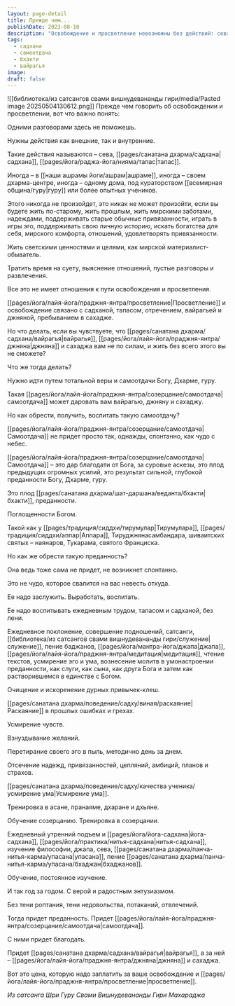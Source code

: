 ```yaml
---
layout: page-detail
title: Прежде чем...
publishDate: 2023-08-10
description: "Освобождение и просветление невозможны без действий: сева, садханы, тапаса, отречения и преданности. Самоотдача и бхакти не приходят спонтанно - их нужно воспитывать ежедневной практикой, служением, очищением ума и усмирением эго. Только через длительный труд, веру и постоянство приходят благодать, вайрагья, джняна и сахаджа."
tags:
  - садхана
  - самоотдача
  - бхакти
  - вайрагья
image: 
draft: false
---
```

![[библиотека/из сатсангов свами вишнудевананды гири/media/Pasted image 20250504130612.png]]
 Прежде чем говорить об освобождении и просветлении, вот что важно понять:

 Одними разговорами здесь не поможешь.

 Нужны действия как внешние, так и внутренние.

 Такие действия называются – сева, [[pages/санатана дхарма/садхана|садхана]], [[pages/йога/раджа-йога/нияма/тапас|тапас]].

 Иногда – в [[наши ашрамы йоги/ашрам|ашраме]], иногда – своем дхарма-центре, иногда – одному дома, под кураторством [[всемирная община/гуру|гуру]] или более опытных учеников.

  
 Этого никогда не произойдет, это никак не может произойти, если вы будете жить по-старому, жить прошлым, жить мирскими заботами, надеждами, поддерживать старые обычные привязанности, играть в игры эго, поддерживать свою личную историю, искать богатства для себя, мирского комфорта, отношений, удовлетворять привязанности.

 Жить светскими ценностями и целями, как мирской материалист-обыватель.

 Тратить время на суету, выяснение отношений, пустые разговоры и развлечения.

 Все это не имеет отношения к пути освобождения и просветления.

 [[pages/йога/лайя-йога/праджня-янтра/просветление|Просветление]] и освобождение связано с садханой, тапасом, отречением, вайрагьей и джняной, пребыванием в сахадже.

  
 Но что делать, если вы чувствуете, что [[pages/санатана дхарма/садхана/вайрагья|вайрагья]], [[pages/йога/лайя-йога/праджня-янтра/джняна|джняна]] и сахаджа вам не по силам, и жить без всего этого вы не сможете?

 Что же тогда делать?

 Нужно идти путем тотальной веры и самоотдачи Богу, Дхарме, гуру.

 Такая [[pages/йога/лайя-йога/праджня-янтра/созерцание/самоотдача|самоотдача]] может даровать вам вайрагью, джняну и сахаджу.

 Но как обрести, получить, воспитать такую самоотдачу?

 [[pages/йога/лайя-йога/праджня-янтра/созерцание/самоотдача|Самоотдача]] не придет просто так, однажды, спонтанно, как чудо с небес.

 [[pages/йога/лайя-йога/праджня-янтра/созерцание/самоотдача|Самоотдача]] – это дар благодати от Бога, за суровые аскезы, это плод предыдущих огромных усилий, это результат сильной, глубокой преданности Богу, Дхарме, гуру.

 Это плод [[pages/санатана дхарма/шат-даршана/веданта/бхакти|бхакти]], преданности.

 Поглощенности Богом.

 Такой как у [[pages/традиция/сиддхи/тирумулар|Тирумулара]], [[pages/традиция/сиддхи/аппар|Аппара]], Тируджнянасамбандара, шиваитских святых – наянаров, Тукарама, святого Франциска.

  
 Но как же обрести такую преданность?

 Она ведь тоже сама не придет, не возникнет спонтанно.

 Это не чудо, которое свалится на вас невесть откуда.

 Ее надо заслужить. Выработать, воспитать.

 Ее надо воспитывать ежедневным трудом, тапасом и садханой, без лени.

 Ежедневное поклонение, совершение подношений, сатсанги, [[библиотека/из сатсангов свами вишнудевананды гири/служение|служение]], пение баджанов, [[pages/йога/мантра-йога/джапа|джапа]], [[pages/йога/лайя-йога/праджня-янтра/медитация|медитация]], чтение текстов, усмирение эго и ума, вознесение молитв в умонастроении преданности, как слуги, как сына, как друга Бога и затем как растворившемся в единстве с Богом.

 Очищение и искоренение дурных привычек-клеш.

 [[pages/санатана дхарма/поведение/садху/виная/раскаяние|Раскаяние]] в прошлых ошибках и грехах.

 Усмирение чувств.

 Взнуздывание желаний.

 Перетирание своего эго в пыль, методично день за днем.

 Отсечение надежд, привязанностей, цепляний, амбиций, планов и страхов.

 [[pages/санатана дхарма/поведение/садху/качества ученика/усмирение ума|Усмирение ума]].

 Тренировка в асане, пранаяме, дхаране и дхьяне.

 Обучение созерцанию. Тренировка в созерцании.

 Ежедневный утренний подъем и [[pages/йога/йога-садхана|йога-садхана]], [[pages/йога/практика/нитья-садхана|нитья-садхана]], изучение философии, джапа, сева, [[pages/санатана дхарма/панча-нитья-карма/упасана|упасана]], пение [[pages/санатана дхарма/панча-нитья-карма/упасана/бхаджан|бхаджанов]].

 Обучение, постоянное изучение.

  
 И так год за годом. С верой и радостным энтузиазмом.

 Без тени роптания, тени недовольства, потаканий, отвлечений.

 Тогда придет преданность. Придет [[pages/йога/лайя-йога/праджня-янтра/созерцание/самоотдача|самоотдача]].

 С ними придет благодать.

 Придет [[pages/санатана дхарма/садхана/вайрагья|вайрагья]], а за ней – [[pages/йога/лайя-йога/праджня-янтра/джняна|джняна]] и сахаджа.

 Вот это цена, которую надо заплатить за ваше освобождение и [[pages/йога/лайя-йога/праджня-янтра/просветление|просветление]].

*Из сатсанга Шри Гуру Свами Вишнудевананды Гири Махараджа*

  
